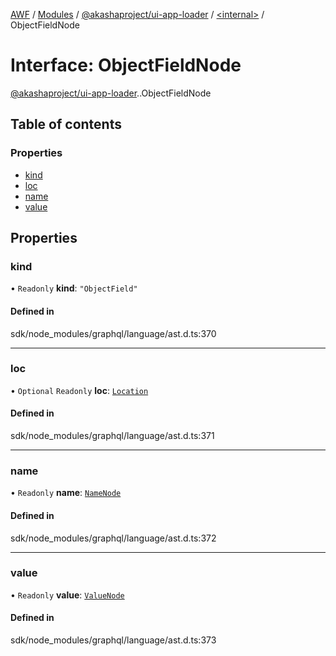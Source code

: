 [AWF](../README.md) / [Modules](../modules.md) / [@akashaproject/ui-app-loader](../modules/akashaproject_ui_app_loader.md) / [<internal\>](../modules/akashaproject_ui_app_loader._internal_.md) / ObjectFieldNode

# Interface: ObjectFieldNode

[@akashaproject/ui-app-loader](../modules/akashaproject_ui_app_loader.md).[<internal>](../modules/akashaproject_ui_app_loader._internal_.md).ObjectFieldNode

## Table of contents

### Properties

- [kind](akashaproject_ui_app_loader._internal_.ObjectFieldNode.md#kind)
- [loc](akashaproject_ui_app_loader._internal_.ObjectFieldNode.md#loc)
- [name](akashaproject_ui_app_loader._internal_.ObjectFieldNode.md#name)
- [value](akashaproject_ui_app_loader._internal_.ObjectFieldNode.md#value)

## Properties

### kind

• `Readonly` **kind**: ``"ObjectField"``

#### Defined in

sdk/node_modules/graphql/language/ast.d.ts:370

___

### loc

• `Optional` `Readonly` **loc**: [`Location`](../classes/akashaproject_ui_app_loader._internal_.Location.md)

#### Defined in

sdk/node_modules/graphql/language/ast.d.ts:371

___

### name

• `Readonly` **name**: [`NameNode`](akashaproject_ui_app_loader._internal_.NameNode.md)

#### Defined in

sdk/node_modules/graphql/language/ast.d.ts:372

___

### value

• `Readonly` **value**: [`ValueNode`](../modules/akashaproject_ui_app_loader._internal_.md#valuenode)

#### Defined in

sdk/node_modules/graphql/language/ast.d.ts:373
